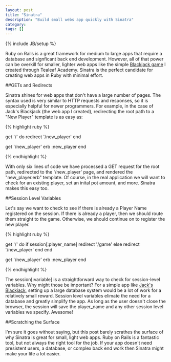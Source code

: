 ```yaml
---
layout: post
title: "Sinatra"
description: "Build small webs app quickly with Sinatra"
category: 
tags: []
---
```

{% include JB/setup %}

Ruby on Rails is a great framework for medium to large apps that require a database and signficant back end development. However, all of that power can be overkill for smaller, lighter web apps like the simple [Blackjack game](http://peaceful-ocean-7378.herokuapp.com) I created through Tealeaf Academy. Sinatra is the perfect candidate for creating web apps in Ruby with minimal effort. 

<!--more-->

##GETs and Redirects

Sinatra shines for web apps that don't have a large number of pages. The syntax used is very similar to HTTP requests and responses, so it is especially helpful for newer programmers. For example, in the case of Jack's Blackjack (the web app I created), redirecting the root path to a "New Player" template is as easy as:

{% highlight ruby %}

get '/' do
  redirect '/new_player'
end

get '/new_player'
  erb :new_player
end  

{% endhighlight %}

With only six lines of code we have processed a GET request for the root path, redirected to the '/new_player' page, and rendered the "new_player.erb" template. Of course, in the real application we will want to check for an existing player, set an inital pot amount, and more. Sinatra makes this easy too. 

##Session Level Variables

Let's say we want to check to see if there is already a Player Name registered on the session. If there is already a player, then we should route them straight to the game. Otherwise, we should continue on to register the new player. 

{% highlight ruby %}

get '/' do
  if session[:player_name]
    redirect '/game'
  else
    redirect '/new_player'
  end
end

get '/new_player'
  erb :new_player
end  

{% endhighlight %}

The session[:variable] is a straightforward way to check for session-level variables. Why might those be important? For a simple app like [Jack's Blackjack](http://peaceful-ocean-7378.herokuapp.com), setting up a large database system would be a lot of work for a relatively small reward. Session level variables elimate the need for a database and greatly simplify the app. As long as the user doesn't close the browser, the session will save the player_name and any other session level variables we specify. Awesome!

##Scratching the Surface

I'm sure it goes without saying, but this post barely scrathes the surface of why Sinatra is great for small, light web apps. Ruby on Rails is a fantastic tool, but not always the right tool for the job. If your app doesn't need presistent users, a database, or complex back end work then Sinatra might make your life a lot easier. 

